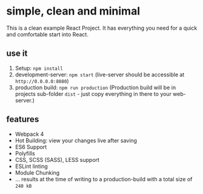 # simple, clean and minimal
This is a clean example React Project. It has everything you need for a quick and comfortable start into React.

## use it
1) Setup: `npm install`
2) development-server: `npm start` (live-server should be accessible at  `http://0.0.0.0:8080`)
3) production build: `npm run production`
(Production build will be in projects sub-folder `dist` - just copy everything in there to your web-server.)

## features

* Webpack 4
* Hot Building: view your changes live after saving
* ES6 Support
* Polyfills
* CSS, SCSS (SASS), LESS support
* ESLint linting
* Module Chunking
* ... results at the time of writing to a production-build with a total size of `240 kB`
    
